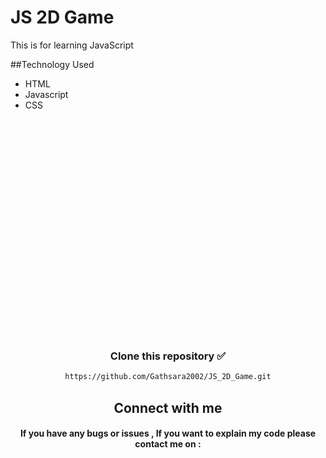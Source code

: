 # JS 2D Game

This is for learning JavaScript

##Technology  Used 

* HTML
* Javascript
* CSS

<p align="center"><img align="center" alt="" src="assets/img/screenshots/Screenshot%20(57).png" width="" height="" /></p><br>
<p align="center"><img align="center" alt="" src="assets/img/screenshots/Screenshot%20(58).png" width="" height="" /></p><br>
<p align="center"><img align="center" alt="" src="assets/img/screenshots/Screenshot%20(59).png" width="" height="" /></p><br>
<p align="center"><img align="center" alt="" src="assets/img/screenshots/Screenshot%20(60).png" width="" height="" /></p><br>
<p align="center"><img align="center" alt="" src="assets/img/screenshots/Screenshot%20(61).png" width="" height="" /></p><br>
<p align="center"><img align="center" alt="" src="assets/img/screenshots/Screenshot%20(62).png" width="" height="" /></p><br>
<p align="center"><img align="center" alt="" src="assets/img/screenshots/Screenshot%20(55).png" width="" height="" /></p><br>
<p align="center"><img align="center" alt="" src="assets/img/screenshots/Screenshot%20(56).png" width="" height="" /></p><br>

<div align="center">

###  
### Clone this repository ✅
```md
https://github.com/Gathsara2002/JS_2D_Game.git
```
##  Connect with me
#### If you have any bugs or issues , If you want to explain my code please contact me on :

</div>
